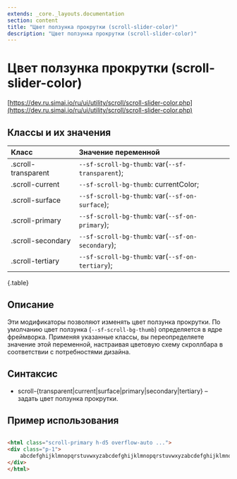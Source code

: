 ```yaml
---
extends: _core._layouts.documentation
section: content
title: "Цвет ползунка прокрутки (scroll-slider-color)"
description: "Цвет ползунка прокрутки (scroll-slider-color)"
---
```


# Цвет ползунка прокрутки (scroll-slider-color)

[https://dev.ru.simai.io/ru/ui/utility/scroll/scroll-slider-color.php](https://dev.ru.simai.io/ru/ui/utility/scroll/scroll-slider-color.php)

## Классы и их значения

| Класс               | Значение переменной           |
|:--------------------|:--------------------------------------------------|
| .scroll-transparent | `--sf-scroll-bg-thumb`: var(`--sf-transparent`);  |
| .scroll-current     | `--sf-scroll-bg-thumb`: currentColor;             |
| .scroll-surface     | `--sf-scroll-bg-thumb`: var(`--sf-on-surface`);   |
| .scroll-primary     | `--sf-scroll-bg-thumb`: var(`--sf-on-primary`);   |
| .scroll-secondary   | `--sf-scroll-bg-thumb`: var(`--sf-on-secondary`); |
| .scroll-tertiary    | `--sf-scroll-bg-thumb`: var(`--sf-on-tertiary`);  |
{.table}

## Описание

Эти модификаторы позволяют изменять цвет ползунка прокрутки. По умолчанию цвет ползунка (`--sf-scroll-bg-thumb`)
определяется в ядре фреймворка. Применяя указанные классы, вы переопределяете значение этой переменной, настраивая
цветовую схему скроллбара в соответствии с потребностями дизайна.

## Синтаксис

- scroll-{transparent|current|surface|primary|secondary|tertiary} – задать цвет ползунка прокрутки.

## Пример использования

```html

<html class="scroll-primary h-d5 overflow-auto ...">
<div class="p-1">
    abcdefghijklmnopqrstuvwxyzabcdefghijklmnopqrstuvwxyzabcdefghijklmnopqrstuvwxyzabcdefghijklmnopqrstuvwxyzabcdefghijklmnopqrstuvwxyzabcdefghijklmnopqrstuvwxyzabcdefghijklmnopqrstuvwxyz
</div>
</html>
```
